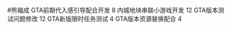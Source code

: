 #熊福成 
GTA前期代入感引导配合开发                                  8
内城地块串联小游戏开发                                        12
GTA版本测试问题修改                                             12
GTA新版限时任务测试                                              4
GTA版本资源替换配合                                              4